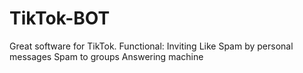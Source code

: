 # TikTok-BOT
Great software for TikTok.
Functional:
Inviting
Like
Spam by personal messages
Spam to groups
Answering machine
